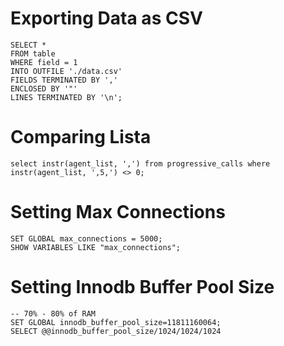 # Exporting Data as CSV

```
SELECT *
FROM table 
WHERE field = 1
INTO OUTFILE './data.csv'
FIELDS TERMINATED BY ','
ENCLOSED BY '"'
LINES TERMINATED BY '\n';
```

# Comparing Lista
```
select instr(agent_list, ',') from progressive_calls where instr(agent_list, ',5,') <> 0; 
```

# Setting Max Connections
```
SET GLOBAL max_connections = 5000;
SHOW VARIABLES LIKE "max_connections";
```

# Setting Innodb Buffer Pool Size
```
-- 70% - 80% of RAM
SET GLOBAL innodb_buffer_pool_size=11811160064; 
SELECT @@innodb_buffer_pool_size/1024/1024/1024
```
